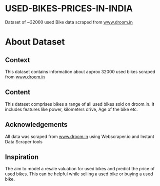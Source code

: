 # USED-BIKES-PRICES-IN-INDIA
Dataset of ~32000 used Bike data scraped from www.droom.in

# About Dataset

## Context


This dataset contains information about approx 32000 used bikes scraped from www.droom.in

## Content

This dataset comprises bikes a range of all used bikes sold on droom.in. It includes features like power, kilometers drive, Age of the bike etc.

## Acknowledgements

All data was scraped from www.droom.in using Webscraper.io and Instant Data Scraper tools

## Inspiration

The aim to model a resale valuation for used bikes and predict the price of used bikes. This can be helpful while selling a used bike or buying a used bike.

